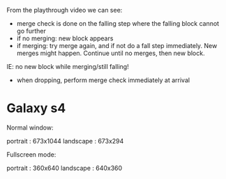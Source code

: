 From the playthrough video we can see:

- merge check is done on the falling step where the falling block cannot go further
- if no merging: new block appears
- if merging: try merge again, and if not do a fall step immediately. New merges might happen. Continue until no merges, then new block.

IE: no new block while merging/still falling!

- when dropping, perform merge check immediately at arrival

Galaxy s4
=========

Normal window:

portrait : 673x1044
landscape : 673x294

Fullscreen mode:

portrait : 360x640
landscape : 640x360